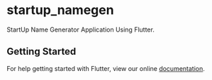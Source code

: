 # startup_namegen

StartUp Name Generator Application Using Flutter.

## Getting Started

For help getting started with Flutter, view our online
[documentation](https://flutter.io/).
